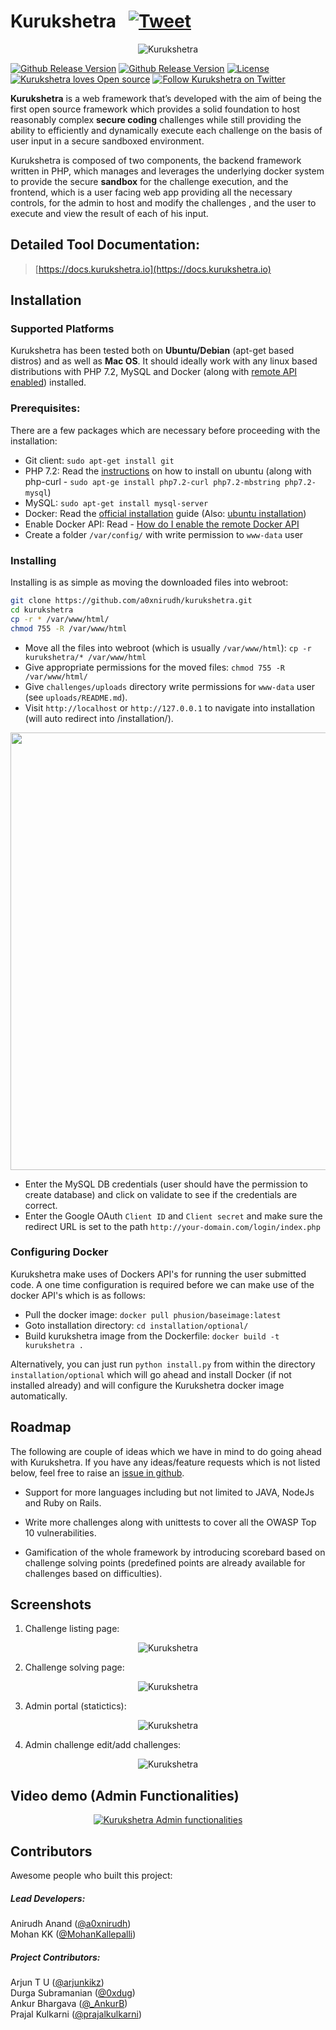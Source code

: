 # Kurukshetra &nbsp; [![Tweet](https://img.shields.io/twitter/url/http/shields.io.svg?style=social)](https://twitter.com/intent/tweet?text=Kurukshetra%20-%20A%20framework%20for%20teaching%20secure%20coding%20by%20means%20of%20interactive%20problem%20solving!&url=https://github.com/a0xnirudh/kurukshetra&via=a0xnirudh&hashtags=security,infosec,bugbounty,SecureCoding)

<p align="center">
  <img src="/staticfiles/img/logo.png" alt="Kurukshetra"/>
</p>

[![Github Release Version](https://img.shields.io/badge/release-V2.0-green.svg)](https://github.com/a0xnirudh/kurukshetra)
[![Github Release Version](https://img.shields.io/badge/php-7.2-green.svg)](https://github.com/a0xnirudh/kurukshetra)
[![License](https://img.shields.io/badge/License-GPL%20v3-green.svg)](https://github.com/a0xnirudh/kurukshetra/blob/master/LICENSE)
[![Kurukshetra loves Open source](https://badges.frapsoft.com/os/v1/open-source.svg?v=103)](https://github.com/a0xnirudh/kurukshetra)
[![Follow Kurukshetra on Twitter](https://img.shields.io/twitter/follow/kurukshetrahq.svg?style=social&label=Follow%20%40kurukshetra)](https://twitter.com/intent/user?screen_name=KurukshetraHQ "Follow Kurukshetra on Twitter")

**Kurukshetra** is a web framework that’s developed with the aim of being the first open source framework which provides a solid foundation to host reasonably complex **secure coding** challenges while still providing the ability to efficiently and dynamically execute each challenge on the basis of user input in a secure sandboxed environment.

Kurukshetra is composed of two components, the backend framework written in PHP, which manages and leverages the underlying docker system to provide the secure **sandbox** for the challenge execution, and the frontend, which is a user facing web app providing all the necessary controls, for the admin to host and modify the challenges , and the user to execute and view the result of each of his input.


## Detailed Tool Documentation:
> [https://docs.kurukshetra.io](https://docs.kurukshetra.io)

## Installation

### Supported Platforms

Kurukshetra has been tested both on **Ubuntu/Debian** (apt-get based distros) and as well as **Mac OS**. It should ideally work with any linux based distributions with PHP 7.2, MySQL and Docker (along with [remote API enabled](https://docs.docker.com/engine/api/v1.24/)) installed.

### Prerequisites:

There are a few packages which are necessary before proceeding with the installation:

* Git client: `sudo apt-get install git`
* PHP 7.2: Read the [instructions](https://askubuntu.com/a/856794) on how to install on ubuntu (along with php-curl - `sudo apt-ge install php7.2-curl php7.2-mbstring php7.2-mysql`)
* MySQL: `sudo apt-get install mysql-server`
* Docker: Read the [official installation](https://docs.docker.com/install/) guide (Also: [ubuntu installation](https://www.digitalocean.com/community/tutorials/how-to-install-and-use-docker-on-ubuntu-16-04))
* Enable Docker API: Read - [How do I enable the remote Docker API](https://success.docker.com/article/how-do-i-enable-the-remote-api-for-dockerd)
* Create a folder `/var/config/` with write permission to `www-data` user


### Installing

Installing is as simple as moving the downloaded files into webroot:

```bash
git clone https://github.com/a0xnirudh/kurukshetra.git
cd kurukshetra
cp -r * /var/www/html/
chmod 755 -R /var/www/html
```

* Move all the files into webroot (which is usually `/var/www/html`): `cp -r kurukshetra/* /var/www/html`
* Give appropriate permissions for the moved files: `chmod 755 -R /var/www/html/`
* Give `challenges/uploads` directory write permissions for `www-data` user (see `uploads/README.md`).
* Visit `http://localhost` or `http://127.0.0.1` to navigate into installation (will auto redirect into /installation/).

<p align="center">
<img src="/staticfiles/img/install.png" width="700">
</p>

* Enter the MySQL DB credentials (user should have the permission to create database) and click on validate to see if the credentials are correct.
* Enter the Google OAuth `Client ID` and `Client secret` and make sure the redirect URL is set to the path `http://your-domain.com/login/index.php`

### Configuring Docker

Kurukshetra make uses of Dockers API's for running the user submitted code. A one time configuration is required before we can make use of the docker API's which is as follows:

* Pull the docker image: `docker pull phusion/baseimage:latest`
* Goto installation directory: `cd installation/optional/`
* Build kurukshetra image from the Dockerfile: `docker build -t kurukshetra .`

Alternatively, you can just run `python install.py` from within the directory `installation/optional` which will go ahead and install Docker (if not installed already) and will configure the Kurukshetra docker image automatically.

## Roadmap

The following are couple of ideas which we have in mind to do going ahead with Kurukshetra. If you have any ideas/feature requests which is not listed below, feel free to raise an [issue in github](https://github.com/a0xnirudh/kurukshetra/issues).

* Support for more languages including but not limited to JAVA, NodeJs and Ruby on Rails.

* Write more challenges along with unittests to cover all the  OWASP Top 10 vulnerabilities.

* Gamification of the whole framework by introducing scorebard based on challenge solving points (predefined points are already available for challenges based on difficulties).

## Screenshots

1. Challenge listing page:

<p align="center">
  <img src="/staticfiles/img/challenge_listing.png" alt="Kurukshetra"/>
</p>

2. Challenge solving page:

<p align="center">
  <img src="/staticfiles/img/challenge_solving.png" alt="Kurukshetra"/>
</p>

3. Admin portal (statictics):

<p align="center">
  <img src="/staticfiles/img/admin_dashboard.png" alt="Kurukshetra"/>
</p>

4. Admin challenge edit/add challenges:

<p align="center">
  <img src="/staticfiles/img/admin_challenge_page.png" alt="Kurukshetra"/>
</p>


## Video demo (Admin Functionalities)

<div align="center">
  <a href="https://www.youtube.com/watch?v=yrfmyz3p9a4" target="_blank"><img src="/staticfiles/img/video_thumbnail.png" alt="Kurukshetra Admin functionalities"></a>
</div>


## Contributors

Awesome people who built this project:

##### Lead Developers:

Anirudh Anand ([@a0xnirudh](https://twitter.com/a0xnirudh))  
Mohan KK ([@MohanKallepalli](https://twitter.com/MohanKallepalli))  

##### Project Contributors:

Arjun T U ([@arjunkikz](https://twitter.com/arjunkikz))  
Durga Subramanian ([@0xdug](https://twitter.com/0xdug))  
Ankur Bhargava ([@_AnkurB](https://twitter.com/_AnkurB))  
Prajal Kulkarni ([@prajalkulkarni](https://twitter.com/prajalkulkarni))  
